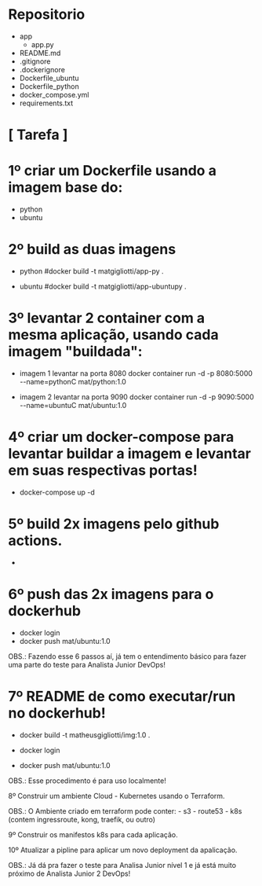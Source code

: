 # Repositorio

- app
  - app.py
- README.md
- .gitignore
- .dockerignore
- Dockerfile_ubuntu
- Dockerfile_python
- docker_compose.yml
- requirements.txt

# [ Tarefa ]

# 1º criar um Dockerfile usando a imagem base do:

- python
- ubuntu

# 2º build as duas imagens

- python
  #docker build -t matgigliotti/app-py .

- ubuntu
  #docker build -t matgigliotti/app-ubuntupy .

# 3º levantar 2 container com a mesma aplicação, usando cada imagem "buildada":

- imagem 1 levantar na porta 8080
  docker container run -d -p 8080:5000 --name=pythonC mat/python:1.0

- imagem 2 levantar na porta 9090
  docker container run -d -p 9090:5000 --name=ubuntuC mat/ubuntu:1.0

# 4º criar um docker-compose para levantar buildar a imagem e levantar em suas respectivas portas!

- docker-compose up -d

# 5º build 2x imagens pelo github actions.

-

# 6º push das 2x imagens para o dockerhub

- docker login
- docker push mat/ubuntu:1.0

OBS.: Fazendo esse 6 passos aí, já tem o entendimento básico para fazer uma parte do teste para Analista Junior DevOps!

# 7º README de como executar/run no dockerhub!

- docker build -t matheusgigliotti/img:1.0 .

- docker login

- docker push mat/ubuntu:1.0

OBS.: Esse procedimento é para uso localmente!

8º Construir um ambiente Cloud - Kubernetes usando o Terraform.

OBS.: O Ambiente criado em terraform pode conter: - s3 - route53 - k8s (contem ingressroute, kong, traefik, ou outro)

9º Construir os manifestos k8s para cada aplicação.

10º Atualizar a pipline para aplicar um novo deployment da apalicação.

OBS.: Já dá pra fazer o teste para Analisa Junior nível 1 e já está muito próximo de Analista Junior 2 DevOps!
